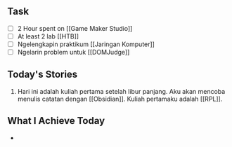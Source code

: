 ## Task

- [ ] 2 Hour spent on [[Game Maker Studio]]
- [ ] At least 2 lab [[HTB]]
- [ ] Ngelengkapin praktikum [[Jaringan Komputer]]
- [ ] Ngelarin problem untuk [[DOMJudge]]

## Today's Stories

1. Hari ini adalah kuliah pertama setelah libur panjang. Aku akan mencoba menulis catatan dengan [[Obsidian]]. Kuliah pertamaku adalah [[RPL]].

## What I Achieve Today

- 

